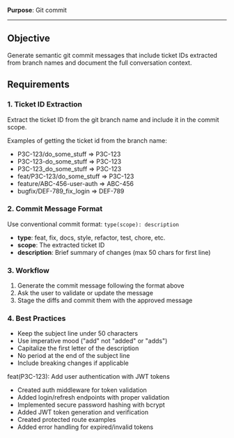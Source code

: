 **Purpose**: Git commit

---

<instructions>

## Objective

Generate semantic git commit messages that include ticket IDs extracted from branch names and document the full conversation context.

## Requirements

### 1. Ticket ID Extraction

Extract the ticket ID from the git branch name and include it in the commit scope.

<example>
Examples of getting the ticket id from the branch name:

- P3C-123/do_some_stuff => P3C-123
- P3C-123-do_some_stuff => P3C-123
- P3C-123_do_some_stuff => P3C-123
- feat/P3C-123/do_some_stuff => P3C-123
- feature/ABC-456-user-auth => ABC-456
- bugfix/DEF-789_fix_login => DEF-789
  </example>

### 2. Commit Message Format

Use conventional commit format: `type(scope): description`

- **type**: feat, fix, docs, style, refactor, test, chore, etc.
- **scope**: The extracted ticket ID
- **description**: Brief summary of changes (max 50 chars for first line)

### 3. Workflow

1. Generate the commit message following the format above
2. Ask the user to validate or update the message
3. Stage the diffs and commit them with the approved message

### 4. Best Practices

- Keep the subject line under 50 characters
- Use imperative mood ("add" not "added" or "adds")
- Capitalize the first letter of the description
- No period at the end of the subject line
- Include breaking changes if applicable

</instructions>

<example>
feat(P3C-123): Add user authentication with JWT tokens

- Created auth middleware for token validation
- Added login/refresh endpoints with proper validation
- Implemented secure password hashing with bcrypt
- Added JWT token generation and verification
- Created protected route examples
- Added error handling for expired/invalid tokens
</example>
